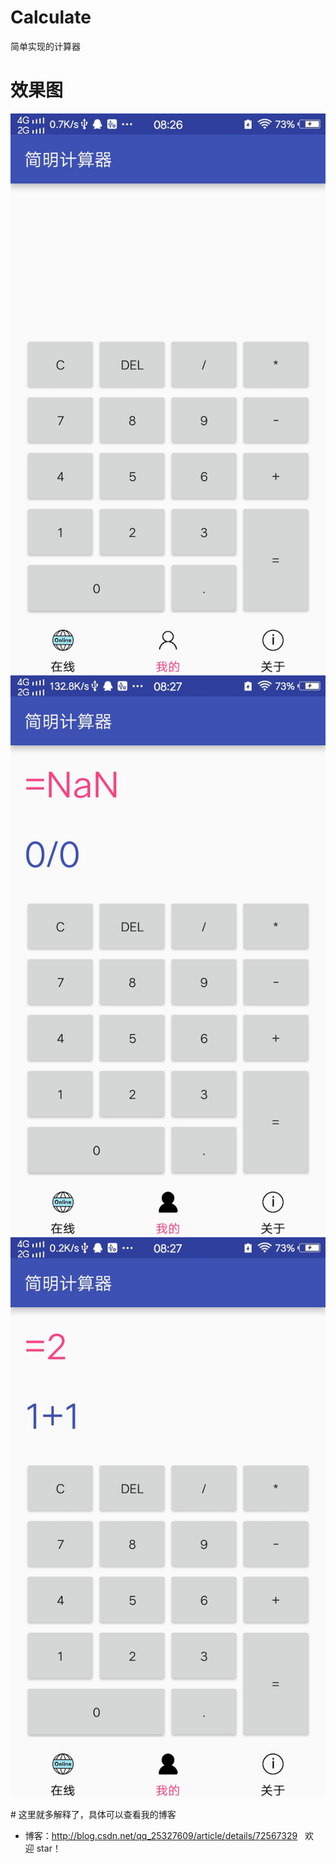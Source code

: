 # Calculate
简单实现的计算器

# 效果图
 ![image](https://github.com/xugongming38/Calculate/blob/master/ScreenShot/%E6%88%AA%E5%B1%8F_20170528_082633.jpg)
 ![image](https://github.com/xugongming38/Calculate/blob/master/ScreenShot/%E6%88%AA%E5%B1%8F_20170528_082716.jpg)
 ![image](https://github.com/xugongming38/Calculate/blob/master/ScreenShot/%E6%88%AA%E5%B1%8F_20170528_082723.jpg)
 
# 这里就多解释了，具体可以查看我的博客
* 博客：http://blog.csdn.net/qq_25327609/article/details/72567329
 
欢迎 star！
